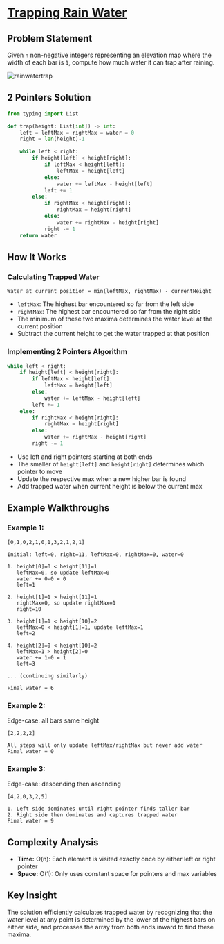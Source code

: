 # [Trapping Rain Water](https://leetcode.com/problems/trapping-rain-water/)

## Problem Statement
Given `n` non-negative integers representing an elevation map where the width of each bar is `1`, compute how much water it can trap after raining.

![rainwatertrap](https://assets.leetcode.com/uploads/2018/10/22/rainwatertrap.png)

## 2 Pointers Solution
```python
from typing import List

def trap(height: List[int]) -> int:
    left = leftMax = rightMax = water = 0
    right = len(height)-1

    while left < right:
        if height[left] < height[right]:
            if leftMax < height[left]:
                leftMax = height[left]
            else:
                water += leftMax - height[left]
            left += 1
        else:
            if rightMax < height[right]:
                rightMax = height[right]
            else:
                water += rightMax - height[right]
            right -= 1
    return water
```

## How It Works

### Calculating Trapped Water
```
Water at current position = min(leftMax, rightMax) - currentHeight
```

- `leftMax`: The highest bar encountered so far from the left side
- `rightMax`: The highest bar encountered so far from the right side
- The minimum of these two maxima determines the water level at the current position
- Subtract the current height to get the water trapped at that position

### Implementing 2 Pointers Algorithm
```python
while left < right:
    if height[left] < height[right]:
        if leftMax < height[left]:
            leftMax = height[left]
        else:
            water += leftMax - height[left]
        left += 1
    else:
        if rightMax < height[right]:
            rightMax = height[right]
        else:
            water += rightMax - height[right]
        right -= 1
```

- Use left and right pointers starting at both ends
- The smaller of `height[left]` and `height[right]` determines which pointer to move
- Update the respective max when a new higher bar is found
- Add trapped water when current height is below the current max

## Example Walkthroughs

### Example 1:
```
[0,1,0,2,1,0,1,3,2,1,2,1]

Initial: left=0, right=11, leftMax=0, rightMax=0, water=0

1. height[0]=0 < height[11]=1
   leftMax=0, so update leftMax=0
   water += 0-0 = 0
   left=1

2. height[1]=1 > height[11]=1
   rightMax=0, so update rightMax=1
   right=10

3. height[1]=1 < height[10]=2
   leftMax=0 < height[1]=1, update leftMax=1
   left=2

4. height[2]=0 < height[10]=2
   leftMax=1 > height[2]=0
   water += 1-0 = 1
   left=3

... (continuing similarly)

Final water = 6
```

### Example 2:
Edge-case: all bars same height
```
[2,2,2,2]

All steps will only update leftMax/rightMax but never add water
Final water = 0
```

### Example 3:
Edge-case: descending then ascending
```
[4,2,0,3,2,5]

1. Left side dominates until right pointer finds taller bar
2. Right side then dominates and captures trapped water
Final water = 9
```

## Complexity Analysis
- **Time:** O(n): Each element is visited exactly once by either left or right pointer
- **Space:** O(1): Only uses constant space for pointers and max variables

## Key Insight
The solution efficiently calculates trapped water by recognizing that the water level at any point is determined by the lower of the highest bars on either side, and processes the array from both ends inward to find these maxima.
